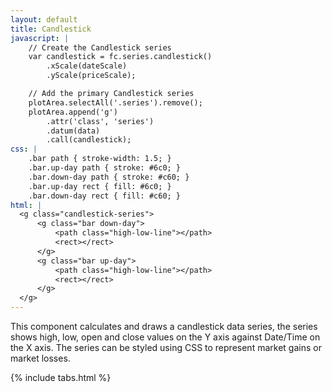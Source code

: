 ```yaml
---
layout: default
title: Candlestick
javascript: |
	// Create the Candlestick series
	var candlestick = fc.series.candlestick()
		.xScale(dateScale)
		.yScale(priceScale);

	// Add the primary Candlestick series
	plotArea.selectAll('.series').remove();
	plotArea.append('g')
		.attr('class', 'series')
		.datum(data)
		.call(candlestick);
css: |
	.bar path { stroke-width: 1.5; }
	.bar.up-day path { stroke: #6c0; }
	.bar.down-day path { stroke: #c60; }
	.bar.up-day rect { fill: #6c0; }
	.bar.down-day rect { fill: #c60; }
html: |
  <g class="candlestick-series">
      <g class="bar down-day">
          <path class="high-low-line"></path>
          <rect></rect>
      </g>
      <g class="bar up-day">
          <path class="high-low-line"></path>
          <rect></rect>
      </g>
  </g>
---
```


This component calculates and draws a candlestick data series, the series shows high, low, open and close values on the Y axis against Date/Time on the X axis. The series can be styled using CSS to represent market gains or market losses.

<div id="example_candlestick"> </div>

<script type="text/javascript">
	// Mock data generation (mu, sigma, startingPrice, intraDaySteps, filter)
	var data = fc.utilities.dataGenerator()
		.fromDate(new Date(2014, 1, 1))
		.toDate(new Date(2014, 3, 1))
		.generate();

	// Setup the chartLayout
	var chartLayout = fc.utilities.chartLayout()
		.marginBottom(30)
		.marginLeft(10)
		.marginRight(40);

	// The overall chart
	var setupArea = d3
		.select('#example_candlestick')
		.call(chartLayout);

	// Select the elements which we'll want to add other elements to
	var svg = setupArea.select('svg'),
		chart = svg.select('g'),
		plotArea = chart.select('.plotArea');

	// Style the svg with a CSS class
	svg.attr('class', 'fcChartArea');

	// Calculate the scales from the data
	var chartScale = {
		dateFrom: new Date(d3.min(data, function (d) { return d.date; }).getTime() - 8.64e7),
		dateTo: new Date(d3.max(data, function (d) { return d.date; }).getTime() + 8.64e7),
		priceFrom: d3.min(data, function (d) { return d.low; }),
		priceTo: d3.max(data, function (d) { return d.high; }),
	};

	var dateScale = fc.scale.finance()
		.domain([chartScale.dateFrom, chartScale.dateTo])
		.range([0, chartLayout.innerWidth()]);

	var priceScale = d3.scale.linear()
		.domain([chartScale.priceFrom, chartScale.priceTo])
		.nice()
		.range([chartLayout.innerHeight(), 0]);

	// Create the axes
	var dateAxis = d3.svg.axis()
		.scale(dateScale)
		.orient('bottom')
		.ticks(5);

	var priceAxis = d3.svg.axis()
		.scale(priceScale)
		.orient('right')
		.ticks(5);

	// Add the axes to the chart
	chart.append('g')
		.attr('class', 'axis date')
		.attr('transform', 'translate(0,' + chartLayout.innerHeight() + ')')
		.call(dateAxis);

	chart.append('g')
		.attr('class', 'axis price')
		.attr('transform', 'translate(' + chartLayout.innerWidth() + ',0)')
		.call(priceAxis);

	// Create the Candlestick series
	var candlestick = fc.series.candlestick()
		.xScale(dateScale)
		.yScale(priceScale);

	// Add the primary Candlestick series
	plotArea.selectAll('.series').remove();
	plotArea.append('g')
		.attr('class', 'series')
		.datum(data)
		.call(candlestick);
</script>

{% include tabs.html %}
